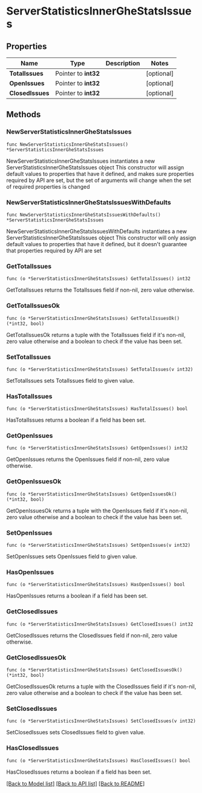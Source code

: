 # ServerStatisticsInnerGheStatsIssues

## Properties

Name | Type | Description | Notes
------------ | ------------- | ------------- | -------------
**TotalIssues** | Pointer to **int32** |  | [optional] 
**OpenIssues** | Pointer to **int32** |  | [optional] 
**ClosedIssues** | Pointer to **int32** |  | [optional] 

## Methods

### NewServerStatisticsInnerGheStatsIssues

`func NewServerStatisticsInnerGheStatsIssues() *ServerStatisticsInnerGheStatsIssues`

NewServerStatisticsInnerGheStatsIssues instantiates a new ServerStatisticsInnerGheStatsIssues object
This constructor will assign default values to properties that have it defined,
and makes sure properties required by API are set, but the set of arguments
will change when the set of required properties is changed

### NewServerStatisticsInnerGheStatsIssuesWithDefaults

`func NewServerStatisticsInnerGheStatsIssuesWithDefaults() *ServerStatisticsInnerGheStatsIssues`

NewServerStatisticsInnerGheStatsIssuesWithDefaults instantiates a new ServerStatisticsInnerGheStatsIssues object
This constructor will only assign default values to properties that have it defined,
but it doesn't guarantee that properties required by API are set

### GetTotalIssues

`func (o *ServerStatisticsInnerGheStatsIssues) GetTotalIssues() int32`

GetTotalIssues returns the TotalIssues field if non-nil, zero value otherwise.

### GetTotalIssuesOk

`func (o *ServerStatisticsInnerGheStatsIssues) GetTotalIssuesOk() (*int32, bool)`

GetTotalIssuesOk returns a tuple with the TotalIssues field if it's non-nil, zero value otherwise
and a boolean to check if the value has been set.

### SetTotalIssues

`func (o *ServerStatisticsInnerGheStatsIssues) SetTotalIssues(v int32)`

SetTotalIssues sets TotalIssues field to given value.

### HasTotalIssues

`func (o *ServerStatisticsInnerGheStatsIssues) HasTotalIssues() bool`

HasTotalIssues returns a boolean if a field has been set.

### GetOpenIssues

`func (o *ServerStatisticsInnerGheStatsIssues) GetOpenIssues() int32`

GetOpenIssues returns the OpenIssues field if non-nil, zero value otherwise.

### GetOpenIssuesOk

`func (o *ServerStatisticsInnerGheStatsIssues) GetOpenIssuesOk() (*int32, bool)`

GetOpenIssuesOk returns a tuple with the OpenIssues field if it's non-nil, zero value otherwise
and a boolean to check if the value has been set.

### SetOpenIssues

`func (o *ServerStatisticsInnerGheStatsIssues) SetOpenIssues(v int32)`

SetOpenIssues sets OpenIssues field to given value.

### HasOpenIssues

`func (o *ServerStatisticsInnerGheStatsIssues) HasOpenIssues() bool`

HasOpenIssues returns a boolean if a field has been set.

### GetClosedIssues

`func (o *ServerStatisticsInnerGheStatsIssues) GetClosedIssues() int32`

GetClosedIssues returns the ClosedIssues field if non-nil, zero value otherwise.

### GetClosedIssuesOk

`func (o *ServerStatisticsInnerGheStatsIssues) GetClosedIssuesOk() (*int32, bool)`

GetClosedIssuesOk returns a tuple with the ClosedIssues field if it's non-nil, zero value otherwise
and a boolean to check if the value has been set.

### SetClosedIssues

`func (o *ServerStatisticsInnerGheStatsIssues) SetClosedIssues(v int32)`

SetClosedIssues sets ClosedIssues field to given value.

### HasClosedIssues

`func (o *ServerStatisticsInnerGheStatsIssues) HasClosedIssues() bool`

HasClosedIssues returns a boolean if a field has been set.


[[Back to Model list]](../README.md#documentation-for-models) [[Back to API list]](../README.md#documentation-for-api-endpoints) [[Back to README]](../README.md)


